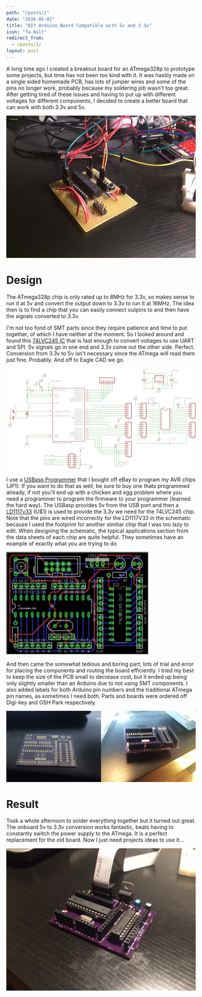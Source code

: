 ```yaml
---
path: "/posts/2"
date: "2016-05-02"
title: "DIY Arduino Board Compatible with 5v and 3.3v"
icon: "fa-bolt"
redirect_from:
  - /posts/2/
layout: post
---
```


A long time ago I created a breakout board for an ATmega328p to prototype some
projects, but time has not been too kind with it. It was hastily made on a
single sided homemade PCB, has lots of jumper wires and some of the pins no
longer work, probably because my soldering job wasn't too great. After getting
tired of these issues and having to put up with different voltages for
different components, I decided to create a better board that can work with
both 3.3v and 5v.

[![](/assets/2_1.jpeg)](/images/2_1.jpeg)

# Design

The ATmega328p chip is only rated up to 8MHz for 3.3v, so makes sense to run
it at 5v and convert the output down to 3.3v to run it at 16MHz. The idea then
is to find a chip that you can easily connect outpins to and then have the
signals converted to 3.3v.

I'm not too fond of SMT parts since they require patience and time to put
together, of which I have neither at the moment. So I looked around and found
this [74LVC245 IC](http://www.adafruit.com/datasheets/sn74lvc245a.pdf)
that is fast enough to convert voltages to use UART and SPI. 5v signals go in
one end and 3.3v come out the other side. Perfect. Conversion from 3.3v to 5v
isn't necessary since the ATmega will read them just fine. Probably. And off
to Eagle CAD we go.

[![](/assets/2_2.png)](/images/2_2.png)

I use a [USBasp Programmer](http://www.fischl.de/usbasp/) that I
bought off eBay to program my AVR chips (JP1). If you want to do that as well,
be sure to buy one thats programmed already, if not you'll end up with a
chicken and egg problem where you need a programmer to program the firmware to
your programmer (learned the hard way). The USBasp provides 5v from the USB
port and then a [LD1117v33](https://www.sparkfun.com/datasheets/Components/LD1117V33.pdf)
(U\$1) is used to provide the 3.3v we need for the 74LVC245 chip. Note that the
pins are wired incorrectly for the LD1117V33 in the schematic because I used
the footprint for another similiar chip that I was too lazy to edit. When
designing the schematic, the typical applications section from the data sheets
of each chip are quite helpful. They sometimes have an example of exactly what
you are trying to do

[![](/assets/2_3.png)](/images/2_3.png)

And then came the somewhat tedious and boring part; lots of trial and error
for placing the components and routing the board efficiently. I tried my best
to keep the size of the PCB small to decrease cost, but it ended up being only
slightly smaller than an Arduino due to not using SMT components. I also added
labels for both Arduino pin numbers and the traditional ATmega pin names, as
sometimes I need both. Parts and boards were ordered off Digi-key and OSH Park
respectively.

[![](/assets/2_4.png)](/images/2_4.png)

# Result

Took a whole afternoon to solder everything together but it turned out great.
The onboard 5v to 3.3v conversion works fantastic, beats having to constantly
switch the power supply to the ATmega. It is a perfect replacement for the old
board. Now I just need projects ideas to use it...

[![](/assets/2_5.png)](/images/2_5.png)
